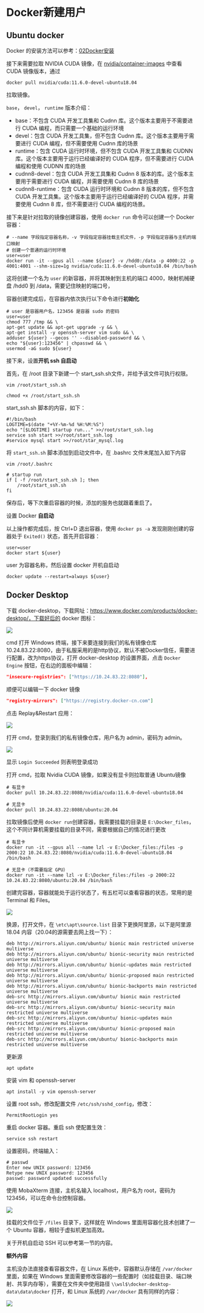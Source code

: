 # Docker新建用户

## Ubuntu docker

Docker 的安装方法可以参考：[02Docker安装](D:\GitHub\diary\source\笔记\01Docker\02Docker安装.md)

接下来需要拉取 NVIDIA CUDA 镜像，在 [nvidia/container-images](https://gitlab.com/nvidia/container-images/cuda/-/blob/master/doc/supported-tags.md) 中查看 CUDA 镜像版本，通过

```shell
docker pull nvidia/cuda:11.6.0-devel-ubuntu18.04
```

拉取镜像。

`base`， `devel`， `runtime` 版本介绍：

- base：不包含 CUDA 开发工具集和 Cudnn 库。这个版本主要用于不需要进行 CUDA 编程，而只需要一个基础的运行环境
- devel：包含 CUDA 开发工具集，但不包含 Cudnn 库。这个版本主要用于需要进行 CUDA 编程，但不需要使用 Cudnn 库的场景
- runtime：包含 CUDA 运行时环境，但不包含 CUDA 开发工具集和 CUDNN 库。这个版本主要用于运行已经编译好的 CUDA 程序，但不需要进行 CUDA 编程和使用 CUDNN 库的场景
- cudnn8-devel：包含 CUDA 开发工具集和 Cudnn 8 版本的库。这个版本主要用于需要进行 CUDA 编程，并需要使用 Cudnn 8 库的场景
- cudnn8-runtime：包含 CUDA 运行时环境和 Cudnn 8 版本的库，但不包含 CUDA 开发工具集。这个版本主要用于运行已经编译好的 CUDA 程序，并需要使用 Cudnn 8 库，但不需要进行 CUDA 编程的场景。

接下来是针对拉取的镜像创建容器，使用 `docker run` 命令可以创建一个 Docker 容器：

```shell
# --name 字段指定容器名称，-v 字段指定容器挂载主机文件，-p 字段指定容器与主机的端口映射
# 创建一个普通的运行时环境
user=user
docker run -it --gpus all --name ${user} -v /hdd0:/data -p 4000:22 -p 4001:4001 --shm-size=1g nvidia/cuda:11.6.0-devel-ubuntu18.04 /bin/bash
```

这将创建一个名为 `user` 的新容器，并将其映射到主机的端口 4000，映射机械硬盘  /hdd0 到 /data，需要记住映射的端口号，

容器创建完成后，在容器内依次执行以下命令进行**初始化**

```shell
# user 是容器用户名，123456 是容器 sudo 的密码
user=user
chmod 777 /tmp && \
apt-get update && apt-get upgrade -y && \
apt-get install -y openssh-server vim sudo && \
adduser ${user} --gecos '' --disabled-password && \
echo "${user}:123456" | chpasswd && \
usermod -aG sudo ${user}
```

接下来，设置**开机 ssh 自启动**

首先，在 /root 目录下新建一个 start_ssh.sh文件，并给予该文件可执行权限。

```shell
vim /root/start_ssh.sh

chmod +x /root/start_ssh.sh
```

start_ssh.sh 脚本的内容，如下：

```shell
#!/bin/bash
LOGTIME=$(date "+%Y-%m-%d %H:%M:%S")
echo "[$LOGTIME] startup run..." >>/root/start_ssh.log
service ssh start >>/root/start_ssh.log
#service mysql start >>/root/star_mysql.log
```

将 `start_ssh.sh` 脚本添加到启动文件中，在 .bashrc 文件末尾加入如下内容

```shell
vim /root/.bashrc

# startup run
if [ -f /root/start_ssh.sh ]; then
	/root/start_ssh.sh
fi
```

保存后，等下次重启容器的时候，添加的服务也就跟着重启了。

设置 Docker **自启动**

以上操作都完成后，按 Ctrl+D 退出容器，使用 `docker ps -a` 发现刚刚创建的容器处于 `Exited()` 状态，首先开启容器：

```shell
user=user
docker start ${user}
```

user 为容器名称，然后设置 docker 开机自启动

```shell
docker update --restart=always ${user}
```

## Docker Desktop

下载 docker-desktop，下载网址：https://www.docker.com/products/docker-desktop/，下载好后的 docker 图标：

![](../../figs.assets/image-20230609203049447.png)

cmd 打开 Windows 终端，接下来要连接到我们的私有镜像仓库 10.24.83.22:8080，由于私服采用的是http协议，默认不被Docker信任，需要进行配置，改为https协议，打开 docker-desktop 的设置界面，点击 `Docker Engine` 按钮，在右边的面板中编辑：

```json
"insecure-registries": ["https://10.24.83.22:8080"],
```

顺便可以编辑一下 docker 镜像

```json
"registry-mirrors": ["https://registry.docker-cn.com"]
```

点击 Replay&Restart 应用：

![](../../figs.assets/image-20230609203319436.png)

打开 cmd，登录到我们的私有镜像仓库，用户名为 admin，密码为 admin。

![](../../figs.assets/image-20230609203759155.png)

显示 `Login Succeeded` 则表明登录成功

打开 cmd，拉取 Nvidia CUDA 镜像，如果没有显卡则拉取普通 Ubuntu镜像

```shell
# 有显卡
docker pull 10.24.83.22:8080/nvidia/cuda:11.6.0-devel-ubuntu18.04

# 无显卡
docker pull 10.24.83.22:8080/ubuntu:20.04
```

拉取镜像后使用 `docker run`创建容器，我需要挂载的目录是 `E:\Docker_files`，这个不同计算机需要挂载的目录不同，需要根据自己的情况进行更改

```shell
# 有显卡
docker run -it --gpus all --name lzl -v E:\Docker_files:/files -p 2000:22 10.24.83.22:8080/nvidia/cuda:11.6.0-devel-ubuntu18.04 /bin/bash

# 无显卡（不需要指定 GPU）
docker run -it --name lzl -v E:\Docker_files:/files -p 2000:22 10.24.83.22:8080/ubuntu:20.04 /bin/bash
```

创建完容器，容器就能处于运行状态了，有五栏可以查看容器的状态，常用的是 Terminal 和 Files。

![](../../figs.assets/image-20230609204219008.png)

换源，打开文件，在 `\etc\apt\source.list` 目录下更换阿里源，以下是阿里源 18.04 内容（20.04的源需要去网上找一下）：

```shell
deb http://mirrors.aliyun.com/ubuntu/ bionic main restricted universe multiverse
deb http://mirrors.aliyun.com/ubuntu/ bionic-security main restricted universe multiverse
deb http://mirrors.aliyun.com/ubuntu/ bionic-updates main restricted universe multiverse
deb http://mirrors.aliyun.com/ubuntu/ bionic-proposed main restricted universe multiverse
deb http://mirrors.aliyun.com/ubuntu/ bionic-backports main restricted universe multiverse
deb-src http://mirrors.aliyun.com/ubuntu/ bionic main restricted universe multiverse
deb-src http://mirrors.aliyun.com/ubuntu/ bionic-security main restricted universe multiverse
deb-src http://mirrors.aliyun.com/ubuntu/ bionic-updates main restricted universe multiverse
deb-src http://mirrors.aliyun.com/ubuntu/ bionic-proposed main restricted universe multiverse
deb-src http://mirrors.aliyun.com/ubuntu/ bionic-backports main restricted universe multiverse    
```

更新源

```shell
apt update
```

安装 vim 和 openssh-server

```shell
apt install -y vim openssh-server
```

设置 root ssh，修改配置文件 `/etc/ssh/sshd_config`，修改：

```shell
PermitRootLogin yes
```

重启 docker 容器。重启 ssh 使配置生效：

```shell
service ssh restart
```

设置密码，终端输入：

```shell
# passwd
Enter new UNIX password: 123456
Retype new UNIX password: 123456
passwd: password updated successfully
```

使用 MobaXterm 连接，主机名输入 localhost，用户名为 root，密码为123456，可以在命令台控制容器。

![](../../figs.assets/image-20230609204418270.png)

挂载的文件位于 `/files` 目录下，这样就在 Windows 里面用容器化技术创建了一个 Ubuntu 容器，相较于虚拟机更加高效。

关于开机自启动 SSH 可以参考第一节的内容。

**额外内容**

主机没办法直接查看容器文件，在 Linux 系统中，容器默认存储在 `/var/docker` 里面，如果在 Windows 里面需要修改容器的一些配置时（如挂载目录、端口映射、共享内存等），需要在文件夹中使用路径 `\\wsl$\docker-desktop-data\data\docker` 打开，和 Linux 系统的 `/var/docker` 具有同样的内容：

![](../../figs.assets/image-20230609204825068.png)
